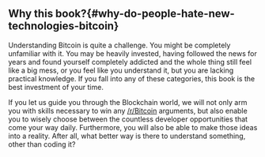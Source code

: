 ## Why this book?{#why-do-people-hate-new-technologies-bitcoin}

Understanding Bitcoin is quite a challenge. You might be completely unfamiliar with it. You may be heavily invested, having followed the news for years and found yourself completely addicted and the whole thing still feel like a big mess, or you feel like you understand it, but you are lacking practical knowledge. If you fall into any of these categories, this book is the best investment of your time.  

If you let us guide you through the Blockchain world, we will not only arm you with skills necessary to win any [/r/Bitcoin](http://www.reddit.com/r/Bitcoin/) arguments, but also enable you to wisely choose between the countless developer opportunities that come your way daily. Furthermore, you will also be able to make those ideas into a reality. After all, what better way is there to understand something, other than coding it?  
